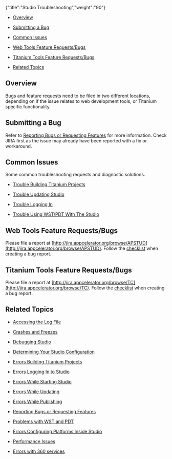 {"title":"Studio Troubleshooting","weight":"90"}

* [Overview](#Overview)

* [Submitting a Bug](#SubmittingaBug)

* [Common Issues](#CommonIssues)

* [Web Tools Feature Requests/Bugs](#WebToolsFeatureRequests/Bugs)

* [Titanium Tools Feature Requests/Bugs](#TitaniumToolsFeatureRequests/Bugs)

* [Related Topics](#RelatedTopics)


## Overview

Bugs and feature requests need to be filed in two different locations, depending on if the issue relates to web development tools, or Titanium specific functionality.

## Submitting a Bug

Refer to [Reporting Bugs or Requesting Features](/docs/appc/Axway_Appcelerator_Studio/Axway_Appcelerator_Studio_Guide/Studio_Troubleshooting/Reporting_Bugs_or_Requesting_Features/) for more information. Check JIRA first as the issue may already have been reported with a fix or workaround.

## Common Issues

Some common troubleshooting requests and diagnostic solutions.

* [Trouble Building Titanium Projects](/docs/appc/Axway_Appcelerator_Studio/Axway_Appcelerator_Studio_Guide/Studio_Troubleshooting/Errors_Building_Titanium_Projects/)

* [Trouble Updating Studio](/docs/appc/Axway_Appcelerator_Studio/Axway_Appcelerator_Studio_Guide/Studio_Troubleshooting/Errors_While_Updating/)

* [Trouble Logging In](/docs/appc/Axway_Appcelerator_Studio/Axway_Appcelerator_Studio_Guide/Studio_Troubleshooting/Errors_Logging_In_to_Studio/)

* [Trouble Using WST/PDT With The Studio](/docs/appc/Axway_Appcelerator_Studio/Axway_Appcelerator_Studio_Guide/Studio_Troubleshooting/Problems_with_WST_and_PDT/)


## Web Tools Feature Requests/Bugs

Please file a report at [http://jira.appcelerator.org/browse/APSTUD](http://jira.appcelerator.org/browse/APSTUD). Follow the [checklist](/docs/appc/Axway_Appcelerator_Studio/Axway_Appcelerator_Studio_Guide/Studio_Troubleshooting/Reporting_Bugs_or_Requesting_Features/) when creating a bug report.

## Titanium Tools Feature Requests/Bugs

Please file a report at [http://jira.appcelerator.org/browse/TC](http://jira.appcelerator.org/browse/TC). Follow the [checklist](/docs/appc/Axway_Appcelerator_Studio/Axway_Appcelerator_Studio_Guide/Studio_Troubleshooting/Reporting_Bugs_or_Requesting_Features/) when creating a bug report.

## Related Topics

* [Accessing the Log File](/docs/appc/Axway_Appcelerator_Studio/Axway_Appcelerator_Studio_Guide/Studio_Troubleshooting/Accessing_the_Log_File/)

* [Crashes and Freezes](/docs/appc/Axway_Appcelerator_Studio/Axway_Appcelerator_Studio_Guide/Studio_Troubleshooting/Crashes_and_Freezes/)

* [Debugging Studio](/docs/appc/Axway_Appcelerator_Studio/Axway_Appcelerator_Studio_Guide/Studio_Troubleshooting/Debugging_Studio/)

* [Determining Your Studio Configuration](/docs/appc/Axway_Appcelerator_Studio/Axway_Appcelerator_Studio_Guide/Studio_Troubleshooting/Determining_Your_Studio_Configuration/)

* [Errors Building Titanium Projects](/docs/appc/Axway_Appcelerator_Studio/Axway_Appcelerator_Studio_Guide/Studio_Troubleshooting/Errors_Building_Titanium_Projects/)

* [Errors Logging In to Studio](/docs/appc/Axway_Appcelerator_Studio/Axway_Appcelerator_Studio_Guide/Studio_Troubleshooting/Errors_Logging_In_to_Studio/)

* [Errors While Starting Studio](/docs/appc/Axway_Appcelerator_Studio/Axway_Appcelerator_Studio_Guide/Studio_Troubleshooting/Errors_While_Starting_Studio/)

* [Errors While Updating](/docs/appc/Axway_Appcelerator_Studio/Axway_Appcelerator_Studio_Guide/Studio_Troubleshooting/Errors_While_Updating/)

* [Errors While Publishing](/docs/appc/Axway_Appcelerator_Studio/Axway_Appcelerator_Studio_Guide/Studio_Troubleshooting/Errors_While_Publishing/)

* [Reporting Bugs or Requesting Features](/docs/appc/Axway_Appcelerator_Studio/Axway_Appcelerator_Studio_Guide/Studio_Troubleshooting/Reporting_Bugs_or_Requesting_Features/)

* [Problems with WST and PDT](/docs/appc/Axway_Appcelerator_Studio/Axway_Appcelerator_Studio_Guide/Studio_Troubleshooting/Problems_with_WST_and_PDT/)

* [Errors Configuring Platforms Inside Studio](/docs/appc/Axway_Appcelerator_Studio/Axway_Appcelerator_Studio_Guide/Studio_Troubleshooting/Errors_Configuring_Platforms_Inside_Studio/)

* [Performance Issues](/docs/appc/Axway_Appcelerator_Studio/Axway_Appcelerator_Studio_Guide/Studio_Troubleshooting/Performance_Issues/)

* [Errors with 360 services](/docs/appc/Axway_Appcelerator_Studio/Axway_Appcelerator_Studio_Guide/Studio_Troubleshooting/Errors_with_360_services/)

